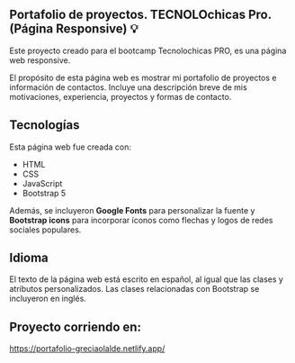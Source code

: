 ## Portafolio de proyectos. TECNOLOchicas Pro. (Página Responsive) 💡

Este proyecto creado para el bootcamp Tecnolochicas PRO, es una página web responsive.

El propósito de esta página web es mostrar mi portafolio de proyectos e información de contactos. Incluye una descripción breve de mis motivaciones, experiencia, proyectos y formas de contacto. 


## Tecnologías

Esta página web fue creada con:

* HTML
* CSS
* JavaScript 
* Bootstrap 5

Además, se incluyeron **Google Fonts** para personalizar la fuente y **Bootstrap icons** para incorporar íconos como flechas y logos de redes sociales populares. 

## Idioma

El texto de la página web está escrito en español, al igual que las clases y atributos personalizados. Las clases relacionadas con Bootstrap se incluyeron en inglés.

## Proyecto corriendo en: 
https://portafolio-greciaolalde.netlify.app/


